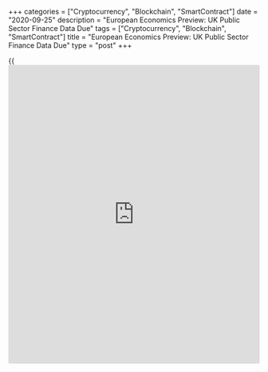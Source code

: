 +++
categories = ["Cryptocurrency", "Blockchain", "SmartContract"]
date = "2020-09-25"
description = "European Economics Preview: UK Public Sector Finance Data Due"
tags = ["Cryptocurrency", "Blockchain", "SmartContract"]
title = "European Economics Preview: UK Public Sector Finance Data Due"
type = "post"
+++

{{<iframe id="large-banner" src="https://www.bounty.group/#slide=19.0" width="100%" height="600" scrolling="no" style="border: 0px solid rgb(216, 221, 230); border-radius: 3px;">}}

Public sector finance data from the UK is due on Friday, headlining a
light day for the European economic [news](https://www.letsplayfx.com/blog/forex-news-website/).

At 2.00 am ET, the Office for National Statistics releases UK public
sector finance data for August. The budget deficit is forecast to widen
to GBP 35.05 billion from GBP 25.94 billion in July.

At 3.00 am ET, producer prices from Spain and industrial production from
Austria are due.

At 3.30 am ET, Statistics Sweden is scheduled to issue producer prices
for August.

At 4.00 am ET, the European Central Bank is slated to issue euro area
monetary aggregates for August. M3 money supply is expected to grow at a
steady pace of 10.2 percent.

Italy's Istat is also slated to publish [business][1] and consumer
sentiment survey results at 4.00 am. The business confidence index is
seen rising to 87.5 from 86.1 in August.

For comments and feedback [contact](https://www.playgroundfx.com/contact/): editorial@rtt[news](https://www.letsplayfx.com/blog/forex-news-website/).com

[Business News][1]

   1. www.rtt[news](https://www.letsplayfx.com/blog/forex-news-website/).com/Content/Business.aspx